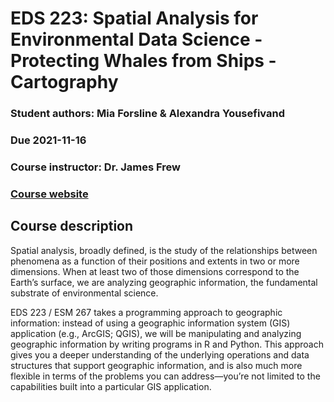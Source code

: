 # EDS 223: Spatial Analysis for Environmental Data Science - Protecting Whales from Ships - Cartography 
### Student authors: Mia Forsline & Alexandra Yousefivand
### Due 2021-11-16 
### Course instructor: Dr. James Frew
### [Course website](https://jamesfrew.github.io/EDS_223_spatial_analysis/)

## Course description
Spatial analysis, broadly defined, is the study of the relationships between phenomena as a function of their positions and extents in two or more dimensions. When at least two of those dimensions correspond to the Earth’s surface, we are analyzing geographic information, the fundamental substrate of environmental science.

EDS 223 / ESM 267 takes a programming approach to geographic information: instead of using a geographic information system (GIS) application (e.g., ArcGIS; QGIS), we will be manipulating and analyzing geographic information by writing programs in R and Python. This approach gives you a deeper understanding of the underlying operations and data structures that support geographic information, and is also much more flexible in terms of the problems you can address—you’re not limited to the capabilities built into a particular GIS application.
